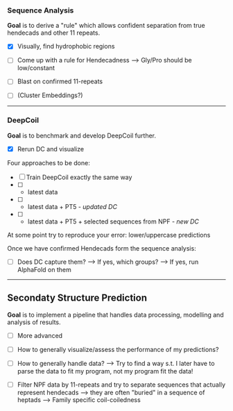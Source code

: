 ### Sequence Analysis

**Goal** is to derive a "rule" which allows confident separation from true hendecads and other 11 repeats.

- [x] Visually, find hydrophobic regions

- [ ] Come up with a rule for Hendecadness
	--> Gly/Pro should be low/constant

- [ ] Blast on confirmed 11-repeats

- [ ] (Cluster Embeddings?)

------
### DeepCoil

**Goal** is to benchmark and develop DeepCoil further.

- [x] Rerun DC and visualize

Four approaches to be done:

- [ ] Train DeepCoil exactly the same way
- [ ] + latest data
- [ ] + latest data + PT5 - *updated DC*
- [ ] + latest data + PT5 + selected sequences from NPF - *new DC*

At some point try to reproduce your error: lower/uppercase predictions

Once we have confirmed Hendecads form the sequence analysis:
- [ ] Does DC capture them? 
	--> If yes, which groups?
	--> If yes, run AlphaFold on them

------
## Secondaty Structure Prediction

**Goal** is to implement a pipeline that handles data processing, modelling and analysis of results.

- [ ] More advanced

- [ ] How to generally visualize/assess the performance of my predictions?

- [ ] How to generally handle data?
	--> Try to find a way s.t. I later have to parse the data to fit my program, not my program fit the data!

- [ ] Filter NPF data by 11-repeats and try to separate sequences that actually represent hendecads
	--> they are often "buried" in a sequence of heptads
	--> Family specific coil-coiledness

